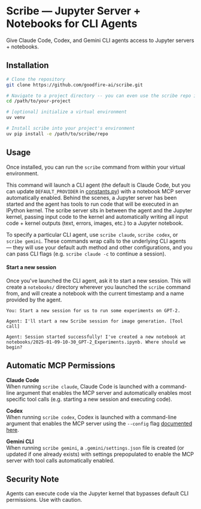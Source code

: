 # Scribe — Jupyter Server + Notebooks for CLI Agents
Give Claude Code, Codex, and Gemini CLI agents access to Jupyter servers + notebooks.

## Installation

```bash
# Clone the repository
git clone https://github.com/goodfire-ai/scribe.git

# Navigate to a project directory -- you can even use the scribe repo itself
cd /path/to/your-project

# [optional] initialize a virtual environment
uv venv

# Install scribe into your project's environment
uv pip install -e /path/to/scribe/repo
```

## Usage  
Once installed, you can run the `scribe` command from within your virtual environment.  

This command will launch a CLI agent (the default is Claude Code, but you can update `DEFAULT_PROVIDER` in [constants.py](scribe/cli/constants.py)) with a notebook MCP server automatically enabled. Behind the scenes, a Jupyter server has been started and the agent has tools to run code that will be executed in an IPython kernel. The scribe server sits in between the agent and the Jupyter kernel, passing input code to the kernel and automatically writing all input code + kernel outputs (text, errors, images, etc.) to a Jupyter notebook.  

To specify a particular CLI agent, use `scribe claude`, `scribe codex`, or `scribe gemini`. These commands wrap calls to the underlying CLI agents — they will use your default auth method and other configurations, and you can pass CLI flags (e.g. `scribe claude -c` to continue a session).    


#### Start a new session
Once you've launched the CLI agent, ask it to start a new session. This will create a `notebooks/` directory wherever you launched the `scribe` command from, and will create a notebook with the current timestamp and a name provided by the agent.  
```
You: Start a new session for us to run some experiments on GPT-2.

Agent: I'll start a new Scribe session for image generation. [Tool call]

Agent: Session started successfully! I've created a new notebook at notebooks/2025-01-09-10-30_GPT-2_Experiments.ipynb. Where should we begin?
```

## Automatic MCP Permissions
**Claude Code**  
When running `scribe claude`, Claude Code is launched with a command-line argument that enables the MCP server and automatically enables most specific tool calls (e.g. starting a new session and executing code).  

**Codex**  
When running `scribe codex`, Codex is launched with a command-line argument that enables the MCP server using the `--config` flag [documented here](https://github.com/openai/codex/blob/main/docs/config.md).  

**Gemini CLI**  
When running `scribe gemini`, a `.gemini/settings.json` file is created (or updated if one already exists) with settings prepopulated to enable the MCP server with tool calls automatically enabled.  

## Security Note  
Agents can execute code via the Jupyter kernel that bypasses default CLI permissions. Use with caution.  
